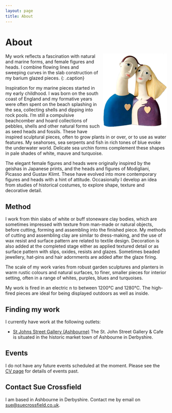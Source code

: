 ```yaml
---
layout: page
title: About
---
```


# About

<img src="images/lovers.png"
  style="float: right; margin: 0 0 10px 10px;" alt="Photo of The Lovers, a ceramic sculpture" title="Photo of The Lovers, a ceramic sculpture" height="231" width="200"/>

My work reflects a fascination with natural and marine forms, and female figures and heads. I combine flowing lines and sweeping curves in the slab construction of my barium glazed pieces.
{: .caption}

Inspiration for my marine pieces started in my early childhood. I was born on the south coast of England and my formative years were often spent on the beach splashing in the sea, collecting shells and dipping into rock pools. I&rsquo;m still a compulsive beachcomber and hoard collections of pebbles, shells and other natural forms such as seed heads and fossils. These have inspired sculptural pieces, often to grow plants in or over, or to use as water features. My seahorses, sea serpents and fish in rich tones of blue evoke the underwater world. Delicate sea urchin forms complement these shapes in pale shades of white, mauve and turquoise.

The elegant female figures and heads were originally inspired by the geishas in Japanese prints, and the heads and figures of Modigliani, Picasso and Gustav Klimt. These have evolved into more contemporary figures and heads with a hint of attitude. Occasionally I develop an idea from studies of historical costumes, to explore shape, texture and decorative detail.

## Method

I work from thin slabs of white or buff stoneware clay bodies, which are sometimes impressed with texture from man-made or natural objects, before cutting, forming and assembling into the finished piece. My methods of cutting and assembling clay are similar to dress-making, and the use of wax resist and surface pattern are related to textile design. Decoration is also added at the completed stage either as applied textured detail or as surface pattern with slips, oxides, resists and glazes. Sometimes beaded jewellery, hat-pins and hair adornments are added after the glaze firing.

The scale of my work varies from robust garden sculptures and planters in warm rustic colours and natural surfaces, to finer, smaller pieces for interior setting, often in a range of whites, purples, blues and turquoises.

My work is fired in an electric n to between 1200℃ and 1280℃. The high-fired pieces are ideal for being displayed outdoors as well as inside.

## Finding my work

I currently have work at the following outlets:

* [St Johns Street Gallery (Ashbourne)](https://stjohngalleryandcafe.co.uk/)
  The St. John Street Gallery & Cafe is situated in the historic market town of Ashbourne in Derbyshire.

## Events

I do not have any future events scheduled at the moment. Please see the <a href="cv.html">CV page</a> for details of events past.

## Contact Sue Crossfield

I am based in Ashbourne in Derbyshire. Contact me by email on <a href="mailto:sue@suecrossfield.co.uk" title="Click here to email" class="email" style="background-image: url(images/email.gif); background-repeat:no-repeat; background-position: 11.5em -0.2em; padding-right: 2em;">sue@suecrossfield.co.uk</a>.